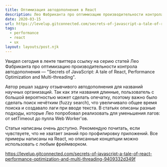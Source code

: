 ```yaml
---
title: Оптимизация автодополнения в React
description: Лео Фабриканта про оптимизацию производительности контрола автодополнения
date: 2020-03-15
url: https://levelup.gitconnected.com/secrets-of-javascript-a-tale-of-react-performance-optimization-and-multi-threading-9409332d349f
tags:
  - performance
  - react
  - ux
layout: layouts/post.njk
---
```

Увидел сегодня в ленте твиттера ссылку на серию статей Лео Фабриканта про оптимизацию производительности контрола автодополнения — "Secrets of JavaScript: A tale of React, Performance Optimization and Multi-threading".

Автор решал задачу отзывчивого автодополнения для названий научных организаций. Так как эти названия длинные, пользователь с большой вероятностью может сделать опечатку, поэтому важно было сделать поиск нечётким (fuzzy search), что увеличивало общее время поиска и создавало лаги при вводе текста. В статьях описаны разные подходы, которые Лео попробовал реализовать для уменьшения лагов: от setTimeout до пулла Web Worker'ов.

Статьи написаны очень доступно. Рекомендую почитать, если чувствуете, что не хватает знаний про профилировку приложений. Все примеры написаны на React, но описанные концепции можно использовать с любым фреймворком.

https://levelup.gitconnected.com/secrets-of-javascript-a-tale-of-react-performance-optimization-and-multi-threading-9409332d349f
